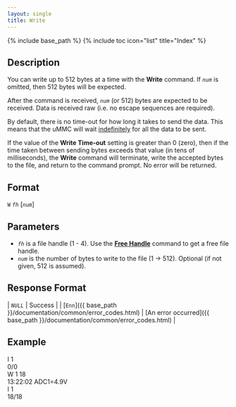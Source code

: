 ```yaml
---
layout: single
title: Write
---
```

{% include base_path %}
{% include toc icon="list" title="Index" %}

## Description

You can write up to 512 bytes at a time with the **Write** command.  If *`num`* is omitted, then 512 bytes will be expected.

After the command is received, *`num`* (or 512) bytes are expected to be received.  Data is received raw (i.e. no escape sequences are required).

By default, there is no time-out for how long it takes to send the data.  This means that the uMMC will wait <u>indefinitely</u> for all the data to be sent.

If the value of the **Write Time-out** setting is greater than 0 (zero), then if the time taken between sending bytes exceeds that value (in tens of milliseconds), the **Write** command will terminate, write the accepted bytes to the file, and return to the command prompt.  No error will be returned.

## Format

`W` *`fh`* [*`num`*]

## Parameters

  * *`fh`* is a file handle (1 - 4).  Use the [**Free Handle**](free_handle) command to get a free file handle.
  * *`num`* is the number of bytes to write to the file (1 → 512).  Optional (if not given, 512 is assumed).

## Response Format

| *`NULL`* | Success |
| [`Enn`]({{ base_path }}/documentation/common/error_codes.html) | [An error occurred]({{ base_path }}/documentation/common/error_codes.html) |

## Example

<div class="wrap wrap_example wrap_monospace">
<div class="wrap wrap_host_command">I 1</div>
<div class="wrap wrap_response">0/0</div>
<div class="wrap wrap_host_command">W 1 18</div>
<div class="wrap wrap_host_data">13:22:02 ADC1=4.9V</div>
<div class="wrap wrap_host_command">I 1</div>
<div class="wrap wrap_response">18/18</div>
</div>

